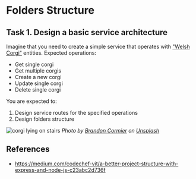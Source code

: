 # Folders Structure

## Task 1. Design a basic service architecture

Imagine that you need to create a simple service that operates with ["Welsh Corgi"](https://en.wikipedia.org/wiki/Welsh_Corgi) entities.
Expected operations:

- Get single corgi
- Get multiple corgis
- Create a new corgi
- Update single corgi
- Delete single corgi

You are expected to:

1. Design service routes for the specified operations
2. Design folders structure

![corgi lying on stairs](https://user-images.githubusercontent.com/26161358/166637138-372a4906-c469-4b24-bef7-f4b3ee844d86.jpg)
_Photo by [Brandon Cormier](https://unsplash.com/@ghosttrooper) on [Unsplash](https://unsplash.com/photos/_jUM452ygj4)_

## References
- https://medium.com/codechef-vit/a-better-project-structure-with-express-and-node-js-c23abc2d736f
